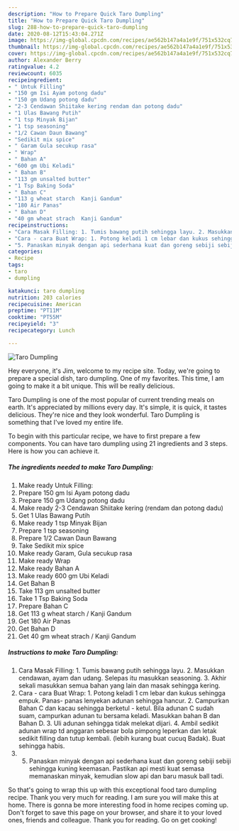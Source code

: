 ```yaml
---
description: "How to Prepare Quick Taro Dumpling"
title: "How to Prepare Quick Taro Dumpling"
slug: 288-how-to-prepare-quick-taro-dumpling
date: 2020-08-12T15:43:04.271Z
image: https://img-global.cpcdn.com/recipes/ae562b147a4a1e9f/751x532cq70/taro-dumpling-resipi-foto-utama.jpg
thumbnail: https://img-global.cpcdn.com/recipes/ae562b147a4a1e9f/751x532cq70/taro-dumpling-resipi-foto-utama.jpg
cover: https://img-global.cpcdn.com/recipes/ae562b147a4a1e9f/751x532cq70/taro-dumpling-resipi-foto-utama.jpg
author: Alexander Berry
ratingvalue: 4.2
reviewcount: 6035
recipeingredient:
- " Untuk Filling"
- "150 gm Isi Ayam potong dadu"
- "150 gm Udang potong dadu"
- "2-3 Cendawan Shiitake kering rendam dan potong dadu"
- "1 Ulas Bawang Putih"
- "1 tsp Minyak Bijan"
- "1 tsp seasoning"
- "1/2 Cawan Daun Bawang"
- "Sedikit mix spice"
- " Garam Gula secukup rasa"
- " Wrap"
- " Bahan A"
- "600 gm Ubi Keladi"
- " Bahan B"
- "113 gm unsalted butter"
- "1 Tsp Baking Soda"
- " Bahan C"
- "113 g wheat starch  Kanji Gandum"
- "180 Air Panas"
- " Bahan D"
- "40 gm wheat strach  Kanji Gandum"
recipeinstructions:
- "Cara Masak Filling: 1. Tumis bawang putih sehingga layu. 2. Masukkan cendawan, ayam dan udang. Selepas itu masukkan seasoning. 3. Akhir sekali masukkan semua bahan yang lain dan masak sehingga kering."
- "Cara - cara Buat Wrap: 1. Potong keladi 1 cm lebar dan kukus sehingga empuk. Panas- panas lenyekan adunan sehingga hancur. 2. Campurkan Bahan C dan kacau sehingga berketul - ketul. Bila adunan C sudah suam, campurkan adunan tu bersama keladi. Masukkan bahan B dan Bahan D. 3. Uli adunan sehingga tidak melekat dijari. 4. Ambil sedikit adunan wrap td anggaran sebesar bola pimpong leperkan dan letak sedikit filling dan tutup kembali. (lebih kurang buat cucuq Badak). Buat sehingga habis."
- "5. Panaskan minyak dengan api sederhana kuat dan goreng sebiji sebiji sehingga kuning keemasan. Pastikan api mesti kuat semasa memanaskan minyak, kemudian slow api dan baru masuk ball tadi."
categories:
- Recipe
tags:
- taro
- dumpling

katakunci: taro dumpling 
nutrition: 203 calories
recipecuisine: American
preptime: "PT11M"
cooktime: "PT55M"
recipeyield: "3"
recipecategory: Lunch

---
```



![Taro Dumpling](https://img-global.cpcdn.com/recipes/ae562b147a4a1e9f/751x532cq70/taro-dumpling-resipi-foto-utama.jpg)

Hey everyone, it's Jim, welcome to my recipe site. Today, we're going to prepare a special dish, taro dumpling. One of my favorites. This time, I am going to make it a bit unique. This will be really delicious.

Taro Dumpling is one of the most popular of current trending meals on earth. It's appreciated by millions every day. It's simple, it is quick, it tastes delicious. They're nice and they look wonderful. Taro Dumpling is something that I've loved my entire life.




To begin with this particular recipe, we have to first prepare a few components. You can have taro dumpling using 21 ingredients and 3 steps. Here is how you can achieve it.

<!--inarticleads1-->

##### The ingredients needed to make Taro Dumpling:

1. Make ready  Untuk Filling:
1. Prepare 150 gm Isi Ayam potong dadu
1. Prepare 150 gm Udang potong dadu
1. Make ready 2-3 Cendawan Shiitake kering (rendam dan potong dadu)
1. Get 1 Ulas Bawang Putih
1. Make ready 1 tsp Minyak Bijan
1. Prepare 1 tsp seasoning
1. Prepare 1/2 Cawan Daun Bawang
1. Take Sedikit mix spice
1. Make ready  Garam, Gula secukup rasa
1. Make ready  Wrap
1. Make ready  Bahan A
1. Make ready 600 gm Ubi Keladi
1. Get  Bahan B
1. Take 113 gm unsalted butter
1. Take 1 Tsp Baking Soda
1. Prepare  Bahan C
1. Get 113 g wheat starch / Kanji Gandum
1. Get 180 Air Panas
1. Get  Bahan D
1. Get 40 gm wheat strach / Kanji Gandum




<!--inarticleads2-->

##### Instructions to make Taro Dumpling:

1. Cara Masak Filling: 1. Tumis bawang putih sehingga layu. 2. Masukkan cendawan, ayam dan udang. Selepas itu masukkan seasoning. 3. Akhir sekali masukkan semua bahan yang lain dan masak sehingga kering.
1. Cara - cara Buat Wrap: 1. Potong keladi 1 cm lebar dan kukus sehingga empuk. Panas- panas lenyekan adunan sehingga hancur. 2. Campurkan Bahan C dan kacau sehingga berketul - ketul. Bila adunan C sudah suam, campurkan adunan tu bersama keladi. Masukkan bahan B dan Bahan D. 3. Uli adunan sehingga tidak melekat dijari. 4. Ambil sedikit adunan wrap td anggaran sebesar bola pimpong leperkan dan letak sedikit filling dan tutup kembali. (lebih kurang buat cucuq Badak). Buat sehingga habis.
1. 5. Panaskan minyak dengan api sederhana kuat dan goreng sebiji sebiji sehingga kuning keemasan. Pastikan api mesti kuat semasa memanaskan minyak, kemudian slow api dan baru masuk ball tadi.




So that's going to wrap this up with this exceptional food taro dumpling recipe. Thank you very much for reading. I am sure you will make this at home. There is gonna be more interesting food in home recipes coming up. Don't forget to save this page on your browser, and share it to your loved ones, friends and colleague. Thank you for reading. Go on get cooking!
